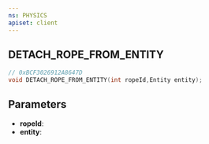 ```yaml
---
ns: PHYSICS
apiset: client
---
```

## DETACH_ROPE_FROM_ENTITY

```c
// 0xBCF3026912A8647D
void DETACH_ROPE_FROM_ENTITY(int ropeId,Entity entity);
```


## Parameters
* **ropeId**:
* **entity**: